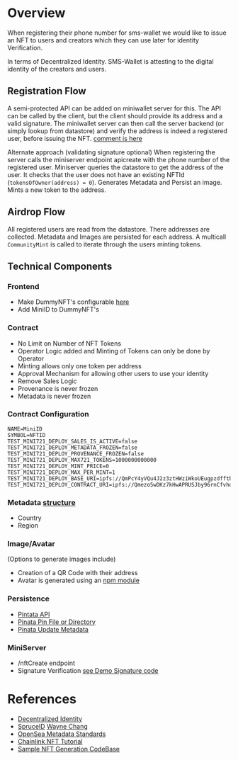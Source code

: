 # Overview

When registering their phone number for sms-wallet we would like to issue an NFT to users and creators which they can use later for identity Verification.

In terms of Decentralized Identity. SMS-Wallet is attesting to the digital identity of the creators and users.

## Registration Flow
A semi-protected API can be added on miniwallet server for this. The API can be called by the client, but the client should provide its address and a valid signature. The miniwallet server can then call the server backend (or simply lookup from datastore) and verify the address is indeed a registered user, before issuing the NFT. [comment is here](https://github.com/polymorpher/sms-wallet/issues/10#issuecomment-1236012684)

Alternate approach (validating signature optional)
When registering the server calls the miniserver endpoint apicreate with the phone number of the registered user. Miniserver queries the datastore to get the address of the user. It checks that the user does not have an existing NFTId (`tokensOfOwner(address) = 0`). Generates Metadata and Persist an image. Mints a new token to the address.

## Airdrop Flow
All registered users are read from the datastore. There addresses are collected. Metadata and Images are persisted for each address. A multicall `CommunityMint` is called to iterate through the users minting tokens.

## Technical Components

### Frontend

* Make DummyNFT's configurable [here](https://github.com/polymorpher/sms-wallet/blob/main/client/src/pages/NFT.jsx#L295)
* Add MiniID to DummyNFT's 

### Contract
  * No Limit on Number of NFT Tokens
  * Operator Logic added and Minting of Tokens can only be done by Operator
  * Minting allows only one token per address
  * Approval Mechanism for allowing other users to use your identity
  * Remove Sales Logic
  * Provenance is never frozen
  * Metadata is never frozen

### Contract Configuration
```
NAME=MiniID
SYMBOL=NFTID
TEST_MINI721_DEPLOY_SALES_IS_ACTIVE=false
TEST_MINI721_DEPLOY_METADATA_FROZEN=false
TEST_MINI721_DEPLOY_PROVENANCE_FROZEN=false
TEST_MINI721_DEPLOY_MAX721_TOKENS=1000000000000
TEST_MINI721_DEPLOY_MINT_PRICE=0
TEST_MINI721_DEPLOY_MAX_PER_MINT=1
TEST_MINI721_DEPLOY_BASE_URI=ipfs://QmPcY4yVQu4J2z3ztHWziWkoUEugpzdfftbGH8xD49DvRx/
TEST_MINI721_DEPLOY_CONTRACT_URI=ipfs://Qmezo5wDKz7kHwAPRUSJby96rnCfvhqgVqDD7Zorx9rqy8
```

### Metadata [structure](https://docs.opensea.io/docs/metadata-standards)
  * Country 
  * Region

### Image/Avatar 
(Options to generate images include)
* Creation of a QR Code with their address
* Avatar is generated using an [npm module](https://www.google.com/search?q=npm+module+to+generate+avatar)

### Persistence
* [Pintata API](https://docs.pinata.cloud/pinata-api)
* [Pinata Pin File or Directory](https://docs.pinata.cloud/pinata-api/pinning/pin-file-or-directory)
* [Pinata Update Metadata](https://docs.pinata.cloud/pinata-api/pinning/update-metadata)


### MiniServer
* /nftCreate endpoint 
* Signature Verification [see Demo Signature code](https://github.com/polymorpher/sms-wallet/blob/main/demo/src/pages/SignatureDemo.jsx)

# References
  * [Decentralized Identity](https://ethereum.org/en/decentralized-identity/)
  * [SpruceID](https://www.spruceid.dev/) [Wayne Chang](https://www.linkedin.com/in/waynebuilds/)
  * [OpenSea Metadata Standards](https://docs.opensea.io/docs/metadata-standards)
  * [Chainlink NFT Tutorial](https://blog.chain.link/build-deploy-and-sell-your-own-dynamic-nft/)
  * [Sample NFT Generation CodeBase](https://github.com/PatrickAlphaC/dungeons-and-dragons-nft)
 



